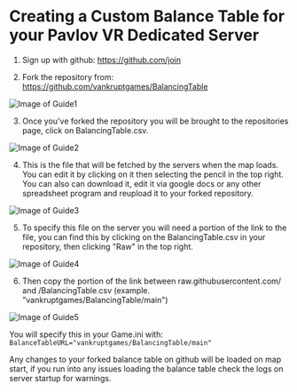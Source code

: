 <h1> Creating a Custom Balance Table for your Pavlov VR Dedicated Server </h1>

1. Sign up with github: https://github.com/join

2. Fork the repository from: https://github.com/vankruptgames/BalancingTable

![Image of Guide1](https://github.com/juntistik/BalancingTable/blob/main/BTG01.png)

3. Once you've forked the repository you will be brought to the repositories page, click on BalancingTable.csv.

![Image of Guide2](https://github.com/juntistik/BalancingTable/blob/main/BTG02.png)

4. This is the file that will be fetched by the servers when the map loads. You can edit it by clicking on it then selecting the pencil in the top right. You can also can download it, edit it via google docs or any other spreadsheet program and reupload it to your forked repository.

![Image of Guide3](https://github.com/juntistik/BalancingTable/blob/main/BTG03.png)

5. To specify this file on the server you will need a portion of the link to the file, you can find this by clicking on the BalancingTable.csv in your repository, then clicking "Raw" in the top right.

![Image of Guide4](https://github.com/juntistik/BalancingTable/blob/main/BTG04.png)

6. Then copy the portion of the link between raw.githubusercontent.com/ and /BalancingTable.csv (example. "vankruptgames/BalancingTable/main")

![Image of Guide5](https://github.com/juntistik/BalancingTable/blob/main/BTG05.png)

You will specify this in your Game.ini with: `BalanceTableURL="vankruptgames/BalancingTable/main"`

Any changes to your forked balance table on github will be loaded on map start, if you run into any issues loading the balance table check the logs on server startup for warnings.
